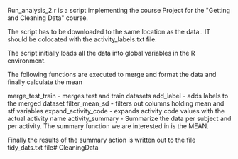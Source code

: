 Run_analysis_2.r is a script implementing the course Project for the
"Getting and Cleaning Data" course.

The script has to be downloaded to the same location as the data..
IT should be colocated with the activity_labels.txt file.

The script initially loads all the data into global variables in the R environment.

The following functions are executed to merge and format the data and finally calculate the mean

merge_test_train - merges test and train datasets
add_label - adds labels to the merged dataset
filter_mean_sd - filters out columns holding mean and stf variables
expand_activity_code - expands activity code values with the actual activity name
activity_summary - Summarize the data per subject and per activity. The summary function we are interested in is the MEAN.

Finally the results of the summary action is written out to the file tidy_dats.txt file# CleaningData
